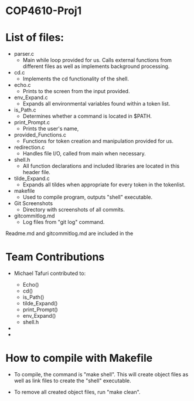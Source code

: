# COP4610-Proj1


# List of files:
-	parser.c
	-	Main while loop provided for us. Calls external functions from different
		files as well as implements background processing.
-	cd.c
	-	Implements the cd functionality of the shell.
-	echo.c
	-	Prints to the screen from the input provided.
-	env_Expand.c
	-	Expands all environmental variables found within a token list.
-	is_Path.c
	-	Determines whether a command is located in $PATH.
-	print_Prompt.c
	-	Prints the user's name, 
-	provided_Functions.c
	-	Functions for token creation and manipulation provided for us.
-	redirection.c
	-	Handles file I/O, called from main when necessary.
-	shell.h
	-	All function declarations and included libraries are located in this header file.
-	tilde_Expand.c
	-	Expands all tildes when appropriate for every token in the tokenlist.
-	makefile
	-	Used to compile program, outputs "shell" executable.
-	Git Screenshots
	-	Directory with screenshots of all commits.
-	gitcommitlog.md
	-	Log files from "git log" command.

Readme.md and gitcommitlog.md are included in the

# Team Contributions
-	Michael Tafuri contributed to:
	-	Echo()
	-	cd()
	-	is_Path()
	-	tilde_Expand()
	-	print_Prompt()
	-	env_Expand()
	-	shell.h

-	
-

# How to compile with Makefile
-	To compile, the command is "make shell". This will create object files as well
	as link files to create the "shell" executable.
	
-	To remove all created object files, run "make clean".
	
